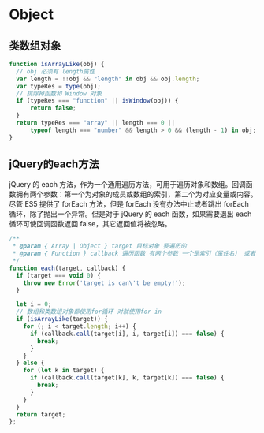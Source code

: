 

# Object

## 类数组对象

```javascript
function isArrayLike(obj) {
  // obj 必须有 length属性
  var length = !!obj && "length" in obj && obj.length;
  var typeRes = type(obj);
  // 排除掉函数和 Window 对象
  if (typeRes === "function" || isWindow(obj)) {
      return false;
  }
  return typeRes === "array" || length === 0 ||
      typeof length === "number" && length > 0 && (length - 1) in obj;
}
```



## jQuery的each方法

jQuery 的 each 方法，作为一个通用遍历方法，可用于遍历对象和数组。回调函数拥有两个参数：第一个为对象的成员或数组的索引，第二个为对应变量或内容。尽管 ES5 提供了 forEach 方法，但是 forEach 没有办法中止或者跳出 forEach 循环，除了抛出一个异常。但是对于 jQuery 的 each 函数，如果需要退出 each 循环可使回调函数返回 false，其它返回值将被忽略。

```javascript
/**
 * @param { Array | Object } target 目标对象 要遍历的
 * @param { Function } callback 遍历函数 有两个参数 一个是索引（属性名） 或者 属性
 */
function each(target, callback) {
  if (target === void 0) {
    throw new Error('target is can\'t be empty!');
  }

  let i = 0;
  // 数组和类数组对象都使用for循环 对就使用for in
  if (isArrayLike(target)) {
    for (; i < target.length; i++) {
      if (callback.call(target[i], i, target[i]) === false) {
        break;
      }
    }
  } else {
    for (let k in target) {
      if (callback.call(target[k], k, target[k]) === false) {
        break;
      }
    }
  }
  return target;
};
```





